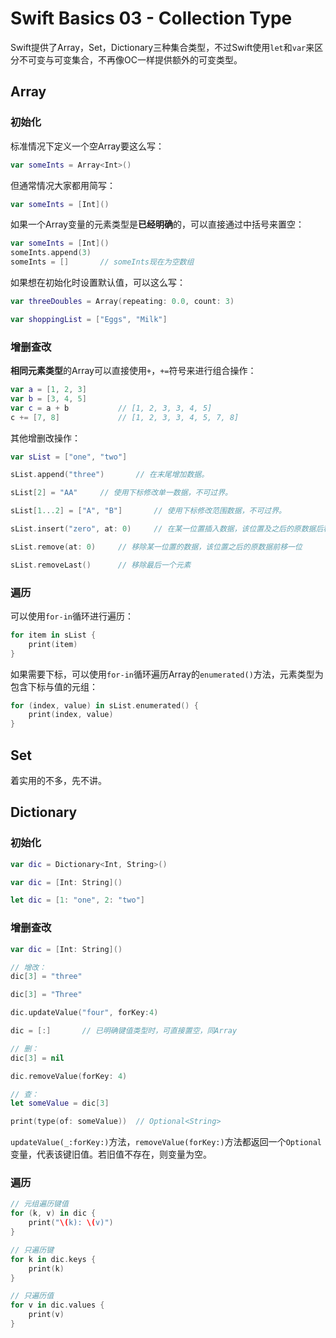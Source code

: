 # Swift Basics 03 - Collection Type

Swift提供了Array，Set，Dictionary三种集合类型，不过Swift使用`let`和`var`来区分不可变与可变集合，不再像OC一样提供额外的可变类型。

## Array

### 初始化

标准情况下定义一个空Array要这么写：

```swift
var someInts = Array<Int>()
```

但通常情况大家都用简写：

```swift
var someInts = [Int]()
```

如果一个Array变量的元素类型是**已经明确**的，可以直接通过中括号来置空：

```swift
var someInts = [Int]()
someInts.append(3)
someInts = []		// someInts现在为空数组
```

如果想在初始化时设置默认值，可以这么写：

```swift
var threeDoubles = Array(repeating: 0.0, count: 3)

var shoppingList = ["Eggs", "Milk"]
```

### 增删查改

**相同元素类型**的Array可以直接使用`+`，`+=`符号来进行组合操作：

```swift
var a = [1, 2, 3]
var b = [3, 4, 5]
var c = a + b			// [1, 2, 3, 3, 4, 5]
c += [7, 8]				// [1, 2, 3, 3, 4, 5, 7, 8]
```

其他增删改操作：

```swift
var sList = ["one", "two"]

sList.append("three")		// 在末尾增加数据。

sList[2] = "AA"		// 使用下标修改单一数据，不可过界。

sList[1...2] = ["A", "B"]		// 使用下标修改范围数据，不可过界。

sList.insert("zero", at: 0)		// 在某一位置插入数据，该位置及之后的原数据后移一位。位置不可大于原末尾加1

sList.remove(at: 0)		// 移除某一位置的数据，该位置之后的原数据前移一位

sList.removeLast()		// 移除最后一个元素
```

### 遍历

可以使用`for-in`循环进行遍历：

```swift
for item in sList {
	print(item)
}
```

如果需要下标，可以使用`for-in`循环遍历Array的`enumerated()`方法，元素类型为包含下标与值的元组：

```swift
for (index, value) in sList.enumerated() {
	print(index, value)
}
```

## Set

着实用的不多，先不讲。

## Dictionary

### 初始化

```swift
var dic = Dictionary<Int, String>()

var dic = [Int: String]()

let dic = [1: "one", 2: "two"]
```

### 增删查改

```swift
var dic = [Int: String]()

// 增改：
dic[3] = "three"

dic[3] = "Three"

dic.updateValue("four", forKey:4)

dic = [:]		// 已明确键值类型时，可直接置空，同Array

// 删：
dic[3] = nil

dic.removeValue(forKey: 4)

// 查：
let someValue = dic[3]

print(type(of: someValue))	// Optional<String>
```

`updateValue(_:forKey:)`方法，`removeValue(forKey:)`方法都返回一个`Optional`变量，代表该键旧值。若旧值不存在，则变量为空。

### 遍历

```swift
// 元组遍历键值
for (k, v) in dic {
  	print("\(k): \(v)")
}

// 只遍历键
for k in dic.keys {
  	print(k)
}

// 只遍历值
for v in dic.values {
	print(v)
}
```

